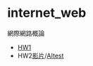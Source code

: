 # internet_web
網際網路概論

- [HW1](https://41371232h.github.io/internet_web/index.html)
- HW2[影片](https://youtu.be/2a2FIxpYufY)/[AItest](https://github.com/41371232H/internet_web/blob/main/React_HW2/AItest.tsx)

